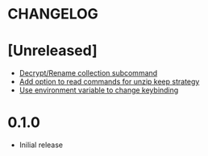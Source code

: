 # CHANGELOG

# [Unreleased]
- [Decrypt/Rename collection subcommand](https://github.com/EruEri/oyomu/pull/3)
- [Add option to read commands for unzip keep strategy](https://github.com/EruEri/oyomu/pull/2)
- [Use environment variable to change keybinding ](https://github.com/EruEri/oyomu/pull/1)

# 0.1.0
- Inilial release